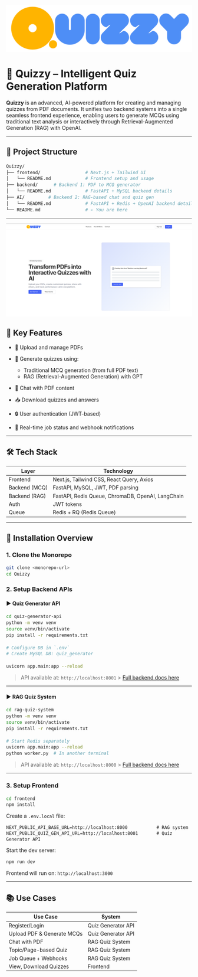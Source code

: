 ![Quizzy Logo](images/logo.png)

# 📘 Quizzy – Intelligent Quiz Generation Platform

**Quizzy** is an advanced, AI-powered platform for creating and managing quizzes from PDF documents. It unifies two backend systems into a single seamless frontend experience, enabling users to generate MCQs using traditional text analysis or interactively through Retrieval-Augmented Generation (RAG) with OpenAI.

---

## 🧩 Project Structure

```bash
Quizzy/
├── frontend/                 # Next.js + Tailwind UI
│   └── README.md             # Frontend setup and usage
├── backend/      # Backend 1: PDF to MCQ generator
│   └── README.md             # FastAPI + MySQL backend details
├── AI/         # Backend 2: RAG-based chat and quiz gen
│   └── README.md             # FastAPI + Redis + OpenAI backend details
└── README.md                 # ← You are here
```

---

![Quizzy Home](images/home.png)

## 🚀 Key Features

- 📄 Upload and manage PDFs
- 🧠 Generate quizzes using:

  - Traditional MCQ generation (from full PDF text)
  - RAG (Retrieval-Augmented Generation) with GPT

- 🤖 Chat with PDF content
- 📥 Download quizzes and answers
- 🔒 User authentication (JWT-based)
- 📡 Real-time job status and webhook notifications

---

## 🛠️ Tech Stack

| Layer         | Technology                                        |
| ------------- | ------------------------------------------------- |
| Frontend      | Next.js, Tailwind CSS, React Query, Axios         |
| Backend (MCQ) | FastAPI, MySQL, JWT, PDF parsing                  |
| Backend (RAG) | FastAPI, Redis Queue, ChromaDB, OpenAI, LangChain |
| Auth          | JWT tokens                                        |
| Queue         | Redis + RQ (Redis Queue)                          |

---

## 🔧 Installation Overview

### 1. Clone the Monorepo

```bash
git clone <monorepo-url>
cd Quizzy
```

### 2. Setup Backend APIs

#### ▶️ Quiz Generator API

```bash
cd quiz-generator-api
python -m venv venv
source venv/bin/activate
pip install -r requirements.txt

# Configure DB in `.env`
# Create MySQL DB: quiz_generator

uvicorn app.main:app --reload
```

> API available at: `http://localhost:8001` > [Full backend docs here](backend/README.md)

---

#### ▶️ RAG Quiz System

```bash
cd rag-quiz-system
python -m venv venv
source venv/bin/activate
pip install -r requirements.txt

# Start Redis separately
uvicorn app.main:app --reload
python worker.py  # In another terminal
```

> API available at: `http://localhost:8000` > [Full backend docs here](AI/README.md)

---

### 3. Setup Frontend

```bash
cd frontend
npm install
```

Create a `.env.local` file:

```env
NEXT_PUBLIC_API_BASE_URL=http://localhost:8000           # RAG system
NEXT_PUBLIC_QUIZ_GEN_API_URL=http://localhost:8001       # Quiz Generator API
```

Start the dev server:

```bash
npm run dev
```

Frontend will run on: `http://localhost:3000`

---

## 📚 Use Cases

| Use Case                   | System             |
| -------------------------- | ------------------ |
| Register/Login             | Quiz Generator API |
| Upload PDF & Generate MCQs | Quiz Generator API |
| Chat with PDF              | RAG Quiz System    |
| Topic/Page-based Quiz      | RAG Quiz System    |
| Job Queue + Webhooks       | RAG Quiz System    |
| View, Download Quizzes     | Frontend           |
